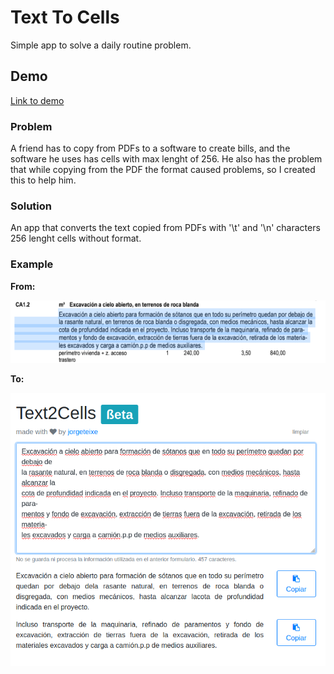 # Text To Cells

Simple app to solve a daily routine problem.

## Demo
[Link to demo](https://text2cells.jorgeteixeira.es)


### Problem
A friend has to copy from PDFs to a software to create bills, and the software he uses has cells with max lenght of 256. He also has the problem that while copying from the PDF the format caused problems, so I created this to help him.

### Solution
An app that converts the text copied from PDFs with '\t' and '\n' characters 256 lenght cells without format.

### Example
**From:**

![From this PDF](example/pdf.png)

**To:**

![To this output](example/text2cells.png)
